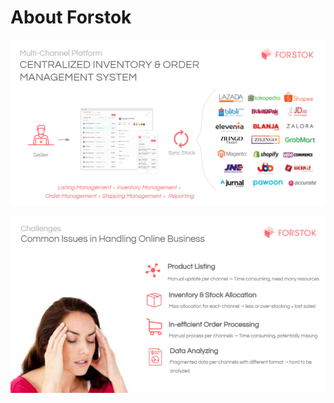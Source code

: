 # About Forstok

![](../../.gitbook/assets/image%20%28377%29.png)

![](../../.gitbook/assets/image%20%28378%29.png)

